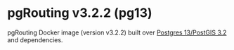 # pgRouting v3.2.2 (pg13)

pgRouting Docker image (version v3.2.2) built over [Postgres 13/PostGIS 3.2](https://hub.docker.com/r/postgis/postgis/tags?page=1&name=13-3.2) and dependencies.
